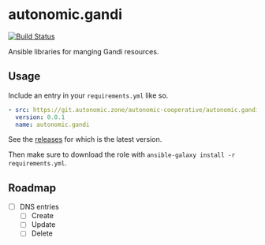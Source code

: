 # autonomic.gandi

[![Build Status](https://drone.autonomic.zone/api/badges/autonomic-cooperative/autonomic.gandi/status.svg)](https://drone.autonomic.zone/autonomic-cooperative/autonomic.gandi)

Ansible libraries for manging Gandi resources.

## Usage

Include an entry in your `requirements.yml` like so.

```yaml
- src: https://git.autonomic.zone/autonomic-cooperative/autonomic.gandi
  version: 0.0.1
  name: autonomic.gandi
```

See the [releases](https://git.autonomic.zone/autonomic-cooperative/autonomic.gandi/releases) for which is the latest version.

Then make sure to download the role with `ansible-galaxy install -r requirements.yml`.

## Roadmap

- [ ] DNS entries
  - [ ] Create
  - [ ] Update
  - [ ] Delete
